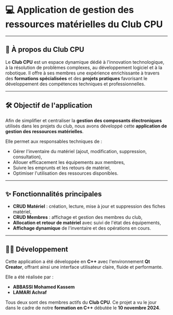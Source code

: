 # 💻 Application de gestion des ressources matérielles du Club CPU

---

## 🔷 À propos du Club CPU

Le **Club CPU** est un espace dynamique dédié à l'innovation technologique, à la résolution de problèmes complexes, au développement logiciel et à la robotique. Il offre à ses membres une expérience enrichissante à travers des **formations spécialisées** et des **projets pratiques** favorisant le développement des compétences techniques et professionnelles.

---

## 🛠 Objectif de l'application

Afin de simplifier et centraliser la **gestion des composants électroniques** utilisés dans les projets du club, nous avons développé cette **application de gestion des ressources matérielles**. 

Elle permet aux responsables techniques de :
- Gérer l'inventaire du matériel (ajout, modification, suppression, consultation),
- Allouer efficacement les équipements aux membres,
- Suivre les emprunts et les retours de matériel,
- Optimiser l'utilisation des ressources disponibles.

---

## ✨ Fonctionnalités principales

- **CRUD Matériel** : création, lecture, mise à jour et suppression des fiches matériel,
- **CRUD Membres** : affichage et gestion des membres du club,
- **Allocation et retour de matériel** avec suivi de l'état des équipements,
- **Affichage dynamique** de l'inventaire et des opérations en cours.

---

## 👨‍💻 Développement

Cette application a été développée en **C++** avec l'environnement **Qt Creator**, offrant ainsi une interface utilisateur claire, fluide et performante.

Elle a été réalisée par :
- **ABBASSI Mohamed Kassem**
- **LAMARI Achraf**

Tous deux sont des membres actifs du **Club CPU**. Ce projet a vu le jour dans le cadre de notre **formation en C++** débutée le **10 novembre 2024**.

